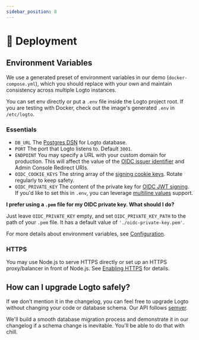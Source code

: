 ```yaml
---
sidebar_position: 8
---
```


# 🚀 Deployment

## Environment Variables

We use a generated preset of environment variables in our demo (`docker-compose.yml`), which you should replace with your own and maintain consistency across multiple Logto instances.

You can set env directly or put a `.env` file inside the Logto project root. If you are testing with Docker, check out the image's generated `.env` in `/etc/logto`.

### Essentials

- `DB_URL` The [Postgres DSN](https://www.postgresql.org/docs/14/libpq-connect.html#id-1.7.3.8.3.6) for Logto database.
- `PORT` The port that Logto listens to. Default `3001`.
- `ENDPOINT` You may specify a URL with your custom domain for production. This will affect the value of the [OIDC issuer identifier](https://openid.net/specs/openid-connect-core-1_0.html#IssuerIdentifier) and Admin Console Redirect URIs.
- `OIDC_COOKIE_KEYS` The string array of the [signing cookie keys](https://github.com/panva/node-oidc-provider/blob/main/docs/README.md#cookieskeys). Rotate regularly to keep safety.
- `OIDC_PRIVATE_KEY` The content of the private key for [OIDC JWT signing](https://openid.net/specs/openid-connect-core-1_0.html#Signing). <br/> If you'd like to set this in `.env`, you can leverage [multiline values](https://github.com/motdotla/dotenv#multiline-values) support.

**I prefer using a `.pem` file for my OIDC private key. What should I do?**

Just leave `OIDC_PRIVATE_KEY` empty, and set `OIDC_PRIVATE_KEY_PATH` to the path of your `.pem` file. It has a default value of `'./oidc-private-key.pem'`.

For more details about environment variables, see [Configuration](../../references/core//configuration.md).

### HTTPS

You may use Node.js to serve HTTPS directly or set up an HTTPS proxy/balancer in front of Node.js. See [Enabling HTTPS](../../references/core//configuration.md#enabling-https) for details.

## How can I upgrade Logto safely?

If we don't mention it in the changelog, you can feel free to upgrade Logto without changing your code or database schema. Our API follows [semver](https://semver.org/).

We'll build a smooth database migration process and demonstrate it in our changelog if a schema change is inevitable. You'll be able to do that with chill.
